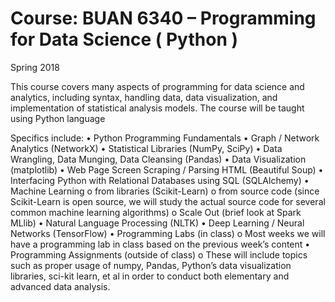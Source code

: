 # Course: BUAN 6340 – Programming for Data Science ( Python )
Spring 2018

This course covers many aspects of programming for data science and analytics, including syntax, handling data, data visualization, and implementation of statistical analysis models. The course will be taught using Python language

Specifics include:
• Python Programming Fundamentals
• Graph / Network Analytics (NetworkX)
• Statistical Libraries (NumPy, SciPy)
• Data Wrangling, Data Munging, Data Cleansing (Pandas)
• Data Visualization (matplotlib)
• Web Page Screen Scraping / Parsing HTML (Beautiful Soup)
• Interfacing Python with Relational Databases using SQL (SQLAlchemy)
• Machine Learning
o from libraries (Scikit-Learn)
o from source code (since Scikit-Learn is open source, we will study the actual
source code for several common machine learning algorithms) o Scale Out (brief look at Spark MLlib)
• Natural Language Processing (NLTK)
• Deep Learning / Neural Networks (TensorFlow)
• Programming Labs (in class)
o Most weeks we will have a programming lab in class based on the previous
week’s content
• Programming Assignments (outside of class)
o These will include topics such as proper usage of numpy, Pandas, Python’s data
visualization libraries, sci-kit learn, et al in order to conduct both elementary and advanced data analysis.
